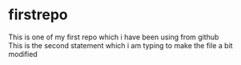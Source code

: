 # firstrepo
This is one of my first repo which i have been using from github
<br>This is the second statement which i am typing 
to make the file a bit modified</br>

